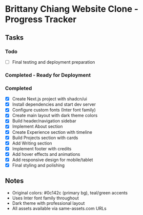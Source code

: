 # Brittany Chiang Website Clone - Progress Tracker

## Tasks

### Todo
- [ ] Final testing and deployment preparation

### Completed - Ready for Deployment

### Completed
- [x] Create Next.js project with shadcn/ui
- [x] Install dependencies and start dev server
- [x] Configure custom fonts (Inter font family)
- [x] Create main layout with dark theme colors
- [x] Build header/navigation sidebar
- [x] Implement About section
- [x] Create Experience section with timeline
- [x] Build Projects section with cards
- [x] Add Writing section
- [x] Implement footer with credits
- [x] Add hover effects and animations
- [x] Add responsive design for mobile/tablet
- [x] Final styling and polishing

## Notes
- Original colors: #0c142c (primary bg), teal/green accents
- Uses Inter font family throughout
- Dark theme with professional layout
- All assets available via same-assets.com URLs
